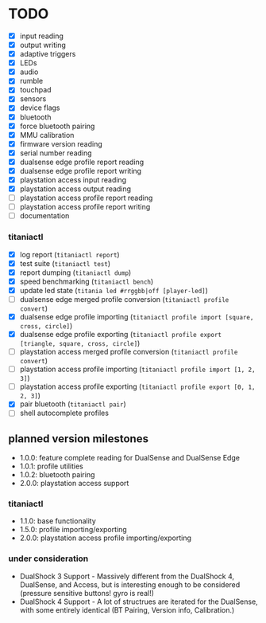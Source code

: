 # TODO

- [x] input reading
- [x] output writing
- [x] adaptive triggers
- [x] LEDs
- [x] audio
- [x] rumble
- [x] touchpad
- [x] sensors
- [x] device flags
- [x] bluetooth
- [x] force bluetooth pairing
- [x] MMU calibration
- [x] firmware version reading
- [x] serial number reading
- [x] dualsense edge profile report reading
- [x] dualsense edge profile report writing
- [x] playstation access input reading
- [x] playstation access output reading
- [ ] playstation access profile report reading
- [ ] playstation access profile report writing
- [ ] documentation

### titaniactl

- [x] log report (`titaniactl report`)
- [x] test suite (`titaniactl test`)
- [x] report dumping (`titaniactl dump`)
- [x] speed benchmarking (`titaniactl bench`)
- [x] update led state (`titania led #rrggbb|off [player-led]`)
- [ ] dualsense edge merged profile conversion (`titaniactl profile convert`)
- [x] dualsense edge profile importing (`titaniactl profile import [square, cross, circle]`)
- [x] dualsense edge profile exporting (`titaniactl profile export [triangle, square, cross, circle]`)
- [ ] playstation access merged profile conversion (`titaniactl profile convert`)
- [ ] playstation access profile importing (`titaniactl profile import [1, 2, 3]`)
- [ ] playstation access profile exporting (`titaniactl profile export [0, 1, 2, 3]`)
- [x] pair bluetooth (`titaniactl pair`)
- [ ] shell autocomplete profiles

## planned version milestones

- 1.0.0: feature complete reading for DualSense and DualSense Edge
- 1.0.1: profile utilities
- 1.0.2: bluetooth pairing
- 2.0.0: playstation access support

### titaniactl

- 1.1.0: base functionality
- 1.5.0: profile importing/exporting
- 2.0.0: playstation access profile importing/exporting

### under consideration

- DualShock 3 Support - Massively different from the DualShock 4, DualSense, and Access, but is interesting enough to be considered (pressure sensitive buttons! gyro is real!)
- DualShock 4 Support - A lot of structrues are iterated for the DualSense, with some entirely identical (BT Pairing, Version info, Calibration.)
